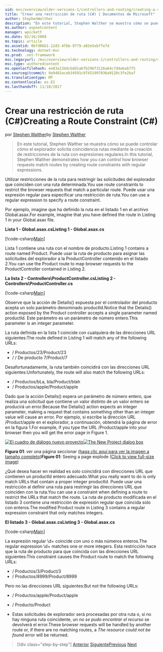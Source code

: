 ```yaml
---
uid: mvc/overview/older-versions-1/controllers-and-routing/creating-a-route-constraint-cs
title: "Crear una restricción de ruta (C#) | Documentos de Microsoft"
author: StephenWalther
description: "En este tutorial, Stephen Walther se muestra cómo se puede controlar cómo el explorador solicita coincidencia rutas mediante la creación de restricciones de la ruta con expresiones regulares."
ms.author: aspnetcontent
manager: wpickett
ms.date: 02/16/2009
ms.topic: article
ms.assetid: 0bfd06b1-12d3-4fbb-9779-a82e5eb7fe7d
ms.technology: dotnet-mvc
ms.prod: .net-framework
msc.legacyurl: /mvc/overview/older-versions-1/controllers-and-routing/creating-a-route-constraint-cs
msc.type: authoredcontent
ms.openlocfilehash: ee83a134dcbdd1abfb296f3126a64c7d4ebab7f5
ms.sourcegitcommit: 9a9483aceb34591c97451997036a9120c3fe2baf
ms.translationtype: MT
ms.contentlocale: es-ES
ms.lasthandoff: 11/10/2017
---
```

<a name="creating-a-route-constraint-c"></a><span data-ttu-id="6ed05-103">Crear una restricción de ruta (C#)</span><span class="sxs-lookup"><span data-stu-id="6ed05-103">Creating a Route Constraint (C#)</span></span>
====================
<span data-ttu-id="6ed05-104">por [Stephen Walther](https://github.com/StephenWalther)</span><span class="sxs-lookup"><span data-stu-id="6ed05-104">by [Stephen Walther](https://github.com/StephenWalther)</span></span>

> <span data-ttu-id="6ed05-105">En este tutorial, Stephen Walther se muestra cómo se puede controlar cómo el explorador solicita coincidencia rutas mediante la creación de restricciones de la ruta con expresiones regulares.</span><span class="sxs-lookup"><span data-stu-id="6ed05-105">In this tutorial, Stephen Walther demonstrates how you can control how browser requests match routes by creating route constraints with regular expressions.</span></span>


<span data-ttu-id="6ed05-106">Utilizar restricciones de la ruta para restringir las solicitudes del explorador que coinciden con una ruta determinada.</span><span class="sxs-lookup"><span data-stu-id="6ed05-106">You use route constraints to restrict the browser requests that match a particular route.</span></span> <span data-ttu-id="6ed05-107">Puede usar una expresión regular para especificar una restricción de ruta.</span><span class="sxs-lookup"><span data-stu-id="6ed05-107">You can use a regular expression to specify a route constraint.</span></span>

<span data-ttu-id="6ed05-108">Por ejemplo, imagine que ha definido la ruta en el listado 1 en el archivo Global.asax.</span><span class="sxs-lookup"><span data-stu-id="6ed05-108">For example, imagine that you have defined the route in Listing 1 in your Global.asax file.</span></span>

<span data-ttu-id="6ed05-109">**Lista 1 - Global.asax.cs**</span><span class="sxs-lookup"><span data-stu-id="6ed05-109">**Listing 1 - Global.asax.cs**</span></span>

[!code-csharp[Main](creating-a-route-constraint-cs/samples/sample1.cs)]

<span data-ttu-id="6ed05-110">Lista 1 contiene una ruta con el nombre de producto.</span><span class="sxs-lookup"><span data-stu-id="6ed05-110">Listing 1 contains a route named Product.</span></span> <span data-ttu-id="6ed05-111">Puede usar la ruta de producto para asignar las solicitudes del explorador a la ProductController contenido en el listado 2.</span><span class="sxs-lookup"><span data-stu-id="6ed05-111">You can use the Product route to map browser requests to the ProductController contained in Listing 2.</span></span>

<span data-ttu-id="6ed05-112">**La lista 2 - Controllers\ProductController.cs**</span><span class="sxs-lookup"><span data-stu-id="6ed05-112">**Listing 2 - Controllers\ProductController.cs**</span></span>

[!code-csharp[Main](creating-a-route-constraint-cs/samples/sample2.cs)]

<span data-ttu-id="6ed05-113">Observe que la acción de Details() expuesta por el controlador del producto acepta un solo parámetro denominado productId.</span><span class="sxs-lookup"><span data-stu-id="6ed05-113">Notice that the Details() action exposed by the Product controller accepts a single parameter named productId.</span></span> <span data-ttu-id="6ed05-114">Este parámetro es un parámetro de número entero.</span><span class="sxs-lookup"><span data-stu-id="6ed05-114">This parameter is an integer parameter.</span></span>

<span data-ttu-id="6ed05-115">La ruta definida en la lista 1 coincide con cualquiera de las direcciones URL siguientes:</span><span class="sxs-lookup"><span data-stu-id="6ed05-115">The route defined in Listing 1 will match any of the following URLs:</span></span>

- <span data-ttu-id="6ed05-116">/ Productos/23</span><span class="sxs-lookup"><span data-stu-id="6ed05-116">/Product/23</span></span>
- <span data-ttu-id="6ed05-117">/ / De producto 7</span><span class="sxs-lookup"><span data-stu-id="6ed05-117">/Product/7</span></span>

<span data-ttu-id="6ed05-118">Desafortunadamente, la ruta también coincidirá con las direcciones URL siguientes:</span><span class="sxs-lookup"><span data-stu-id="6ed05-118">Unfortunately, the route will also match the following URLs:</span></span>

- <span data-ttu-id="6ed05-119">/ Productos/bLa, bla</span><span class="sxs-lookup"><span data-stu-id="6ed05-119">/Product/blah</span></span>
- <span data-ttu-id="6ed05-120">/ Productos/apple</span><span class="sxs-lookup"><span data-stu-id="6ed05-120">/Product/apple</span></span>

<span data-ttu-id="6ed05-121">Dado que la acción Details() espera un parámetro de número entero, que realiza una solicitud que contiene un valor distinto de un valor entero se producirá un error.</span><span class="sxs-lookup"><span data-stu-id="6ed05-121">Because the Details() action expects an integer parameter, making a request that contains something other than an integer value will cause an error.</span></span> <span data-ttu-id="6ed05-122">Por ejemplo, si escribe la dirección URL /Product/apple en el explorador, a continuación, obtendrá la página de error en la figura 1.</span><span class="sxs-lookup"><span data-stu-id="6ed05-122">For example, if you type the URL /Product/apple into your browser then you will get the error page in Figure 1.</span></span>


<span data-ttu-id="6ed05-123">[![El cuadro de diálogo nuevo proyecto](creating-a-route-constraint-cs/_static/image1.jpg)](creating-a-route-constraint-cs/_static/image1.png)</span><span class="sxs-lookup"><span data-stu-id="6ed05-123">[![The New Project dialog box](creating-a-route-constraint-cs/_static/image1.jpg)](creating-a-route-constraint-cs/_static/image1.png)</span></span>

<span data-ttu-id="6ed05-124">**Figura 01**: ver una página seccionar ([haga clic aquí para ver la imagen a tamaño completo](creating-a-route-constraint-cs/_static/image2.png))</span><span class="sxs-lookup"><span data-stu-id="6ed05-124">**Figure 01**: Seeing a page explode ([Click to view full-size image](creating-a-route-constraint-cs/_static/image2.png))</span></span>


<span data-ttu-id="6ed05-125">¿Qué desea hacer en realidad es solo coincidirá con direcciones URL que contienen un productId entero adecuado.</span><span class="sxs-lookup"><span data-stu-id="6ed05-125">What you really want to do is only match URLs that contain a proper integer productId.</span></span> <span data-ttu-id="6ed05-126">Puede usar una restricción al definir una ruta para restringir las direcciones URL que coinciden con la ruta.</span><span class="sxs-lookup"><span data-stu-id="6ed05-126">You can use a constraint when defining a route to restrict the URLs that match the route.</span></span> <span data-ttu-id="6ed05-127">La ruta de producto modificada en el listado 3 contiene una restricción de expresión regular que coincida solo con enteros.</span><span class="sxs-lookup"><span data-stu-id="6ed05-127">The modified Product route in Listing 3 contains a regular expression constraint that only matches integers.</span></span>

<span data-ttu-id="6ed05-128">**El listado 3 - Global.asax.cs**</span><span class="sxs-lookup"><span data-stu-id="6ed05-128">**Listing 3 - Global.asax.cs**</span></span>

[!code-csharp[Main](creating-a-route-constraint-cs/samples/sample3.cs)]

<span data-ttu-id="6ed05-129">La expresión regular \d+ coincide con uno o más números enteros.</span><span class="sxs-lookup"><span data-stu-id="6ed05-129">The regular expression \d+ matches one or more integers.</span></span> <span data-ttu-id="6ed05-130">Esta restricción hace que la ruta de producto para que coincida con las direcciones URL siguientes:</span><span class="sxs-lookup"><span data-stu-id="6ed05-130">This constraint causes the Product route to match the following URLs:</span></span>

- <span data-ttu-id="6ed05-131">/ Productos/3</span><span class="sxs-lookup"><span data-stu-id="6ed05-131">/Product/3</span></span>
- <span data-ttu-id="6ed05-132">/ Productos/8999</span><span class="sxs-lookup"><span data-stu-id="6ed05-132">/Product/8999</span></span>

<span data-ttu-id="6ed05-133">Pero no las direcciones URL siguientes:</span><span class="sxs-lookup"><span data-stu-id="6ed05-133">But not the following URLs:</span></span>

- <span data-ttu-id="6ed05-134">/ Productos/apple</span><span class="sxs-lookup"><span data-stu-id="6ed05-134">/Product/apple</span></span>
- <span data-ttu-id="6ed05-135">/ Producto</span><span class="sxs-lookup"><span data-stu-id="6ed05-135">/Product</span></span>

- <span data-ttu-id="6ed05-136">Estas solicitudes de explorador será procesadas por otra ruta o, si no hay ninguna ruta coincidente, un *no se pudo encontrar el recurso* se devolverá el error.</span><span class="sxs-lookup"><span data-stu-id="6ed05-136">These browser requests will be handled by another route or, if there are no matching routes, a *The resource could not be found* error will be returned.</span></span>

>[!div class="step-by-step"]
<span data-ttu-id="6ed05-137">[Anterior](creating-custom-routes-cs.md)
[Siguiente](creating-a-custom-route-constraint-cs.md)</span><span class="sxs-lookup"><span data-stu-id="6ed05-137">[Previous](creating-custom-routes-cs.md)
[Next](creating-a-custom-route-constraint-cs.md)</span></span>
